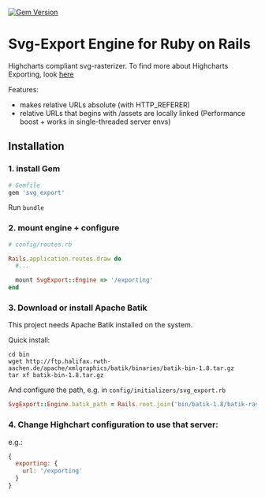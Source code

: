 [![Gem Version](http://img.shields.io/gem/v/svg_export.svg)](https://rubygems.org/gems/svg_export)

# Svg-Export Engine for Ruby on Rails

Highcharts compliant svg-rasterizer. To find more about Highcharts Exporting, look [here](http://www.highcharts.com/docs/export-module/export-module-overview)

Features:

* makes relative URLs absolute (with HTTP_REFERER)
* relative URLs that begins with /assets are locally linked (Performance boost + works in single-threaded server envs)


## Installation


### 1. install Gem

```ruby
# Gemfile
gem 'svg_export'
```

Run ``bundle``

### 2. mount engine + configure


```ruby
# config/routes.rb

Rails.application.routes.draw do
  #...

  mount SvgExport::Engine => '/exporting'
end
```

### 3. Download or install Apache Batik

This project needs Apache Batik installed on the system.

Quick install:

```
cd bin
wget http://ftp.halifax.rwth-aachen.de/apache/xmlgraphics/batik/binaries/batik-bin-1.8.tar.gz
tar xf batik-bin-1.8.tar.gz
```

And configure the path, e.g. in ``config/initializers/svg_export.rb``

```ruby
SvgExport::Engine.batik_path = Rails.root.join('bin/batik-1.8/batik-rasterizer-1.8.jar')
```


### 4. Change Highchart configuration to use that server:

e.g.:

```javascript
{
  exporting: {
    url: '/exporting'
  }
}
```


